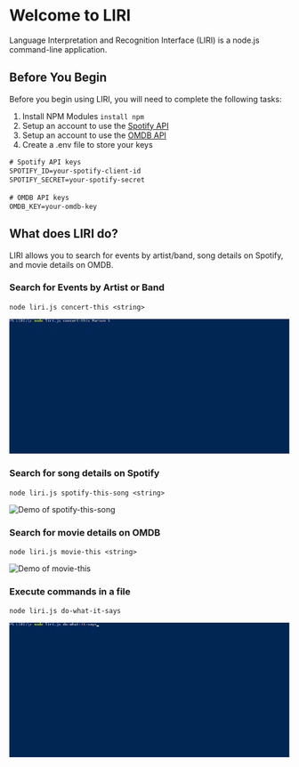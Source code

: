 # Welcome to LIRI
Language Interpretation and Recognition Interface (LIRI) is a node.js command-line application.

## Before You Begin ##
Before you begin using LIRI, you will need to complete the following tasks:
1. Install NPM Modules `install npm`
2. Setup an account to use the [Spotify API](https://developer.spotify.com/dashboard/login) 
3. Setup an account to use the [OMDB API](http://www.omdbapi.com/)
4. Create a .env file to store your keys
```
# Spotify API keys
SPOTIFY_ID=your-spotify-client-id
SPOTIFY_SECRET=your-spotify-secret

# OMDB API keys
OMDB_KEY=your-omdb-key
```

## What does LIRI do? ##
LIRI allows you to search for events by artist/band, song details on Spotify, and movie details on OMDB.

### Search for Events by Artist or Band ###
```
node liri.js concert-this <string>
```
![Demo of concert-this](/images/concert-this.gif)

### Search for song details on Spotify ###
```
node liri.js spotify-this-song <string>
```
![Demo of spotify-this-song](/images/spotify-this.gif)

### Search for movie details on OMDB ###
```
node liri.js movie-this <string>
```
![Demo of movie-this](/images/movie-this.gif)

### Execute commands in a file ###
```
node liri.js do-what-it-says
```
![Demo of do-what-it-says](/images/do-this.gif)
